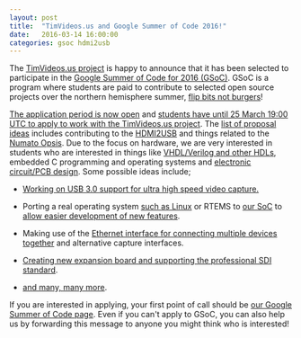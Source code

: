 ```yaml
---
layout: post
title:  "TimVideos.us and Google Summer of Code 2016!"
date:   2016-03-14 16:00:00
categories: gsoc hdmi2usb
---
```


The [TimVideos.us project](https://code.timvideos.us) is happy to announce that
it has been selected to participate in the [Google Summer of Code for 2016
(GSoC)](https://developers.google.com/open-source/gsoc/). GSoC is a program
where students are paid to contribute to selected open source projects over the
northern hemisphere summer, [flip bits not
burgers](http://google-opensource.blogspot.com.au/2013/02/flip-bits-not-burgers-google-summer-of.html)!


[The application period is now
open](https://developers.google.com/open-source/gsoc/timeline) and [students
have until 25 March 19:00 UTC to apply to work with the TimVideos.us
project](https://code.timvideos.us/summer-of-code/). The [list of proposal
ideas](https://github.com/timvideos/getting-started/issues) includes
contributing to the [HDMI2USB](https://hdmi2usb.tv) and things related to the
[Numato Opsis](https://www.crowdsupply.com/numato-lab/opsis). Due to the focus
on hardware, we are very interested in students who are interested in things
like [VHDL/Verilog and other
HDLs](https://en.wikipedia.org/wiki/Hardware_description_language), embedded C
programming and operating systems and [electronic circuit/PCB
design](https://en.wikipedia.org/wiki/Circuit_design). Some possible ideas
include;

 * [Working on USB 3.0 support for ultra high speed video
   capture.](https://github.com/timvideos/getting-started/issues/5)

 * Porting a real operating system 
   [such as Linux](https://github.com/timvideos/getting-started/issues/30) or RTEMS to
   [our SoC](https://m-labs.hk/gateware.html) to [allow easier development of
   new features](https://github.com/timvideos/getting-started/issues/33).

 * Making use of the [Ethernet interface for connecting multiple devices
   together](https://github.com/timvideos/getting-started/issues/32) and
   alternative capture interfaces.

 * [Creating new expansion board and supporting the professional SDI
   standard](https://github.com/timvideos/getting-started/issues/2).

 * [and many, many more](https://github.com/timvideos/getting-started/issues).

If you are interested in applying, your first point of call should be [our
Google Summer of Code page](https://code.timvideos.us/summer-of-code/). Even if
you can't apply to GSoC, you can also help us by forwarding this message to
anyone you might think who is interested!
